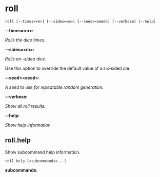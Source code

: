 # roll

<!-- Generated by swift-argument-parser -->

```
roll [--times=<n>] [--sides=<m>] [--seed=<seed>] [--verbose] [--help]
```

**--times=\<n\>:**

*Rolls the dice <n> times.*


**--sides=\<m\>:**

*Rolls an <m>-sided dice.*

Use this option to override the default value of a six-sided die.


**--seed=\<seed\>:**

*A seed to use for repeatable random generation.*


**--verbose:**

*Show all roll results.*


**--help:**

*Show help information.*


## roll.help

Show subcommand help information.

```
roll help [<subcommands>...] 
```

**subcommands:**
